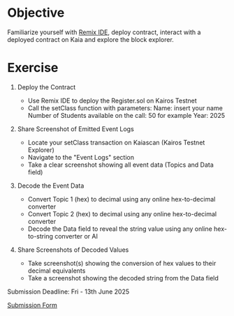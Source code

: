 # Objective

Familiarize yourself with [Remix IDE](https://remix.ethereum.org/), deploy contract, interact with a deployed contract on Kaia and explore the block explorer. 

# Exercise

1. Deploy the Contract
    * Use Remix IDE to deploy the Register.sol on Kairos Testnet
    * Call the setClass function with parameters:
        Name: insert your name
        Number of Students available on the call: 50 for example
        Year: 2025

2. Share Screenshot of Emitted Event Logs
    * Locate your setClass transaction on Kaiascan (Kairos Testnet Explorer)
    * Navigate to the "Event Logs" section
    * Take a clear screenshot showing all event data (Topics and Data field)

3. Decode the Event Data
    * Convert Topic 1 (hex) to decimal using any online hex-to-decimal converter
    * Convert Topic 2 (hex) to decimal using any online hex-to-decimal converter
    * Decode the Data field to reveal the string value using any online hex-to-string converter or AI

4. Share Screenshots of Decoded Values
    * Take screenshot(s) showing the conversion of hex values to their decimal equivalents
    * Take a screenshot showing the decoded string from the Data field

Submission Deadline: Fri - 13th June 2025

[Submission Form](https://forms.gle/isfFWRoMLqxffmDG7)